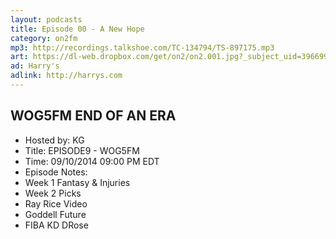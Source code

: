 ```yaml
---
layout: podcasts
title: Episode 00 - A New Hope
category: on2fm
mp3: http://recordings.talkshoe.com/TC-134794/TS-897175.mp3
art: https://dl-web.dropbox.com/get/on2/on2.001.jpg?_subject_uid=3966996&w=AABz5SVDDt7tLdfX2PCwvZyQB_v7nTPj-XRdG11ETsK5MA
ad: Harry's
adlink: http://harrys.com
---
```


## WOG5FM END OF AN ERA

- Hosted by: KG
- Title: EPISODE9 - WOG5FM
- Time: 09/10/2014 09:00 PM EDT
- Episode Notes: 
- Week 1 Fantasy & Injuries 
- Week 2 Picks 
- Ray Rice Video
- Goddell Future 
- FIBA KD DRose